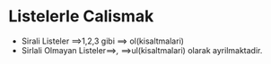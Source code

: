 # Listelerle Calismak

- Sirali Listeler ==>1,2,3 gibi ==> ol(kisaltmalari)
- Sirlali Olmayan Listeler==>_,_ ==>ul(kisaltmalari)
  olarak ayrilmaktadir.
